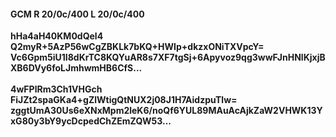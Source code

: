 #### GCM R 20/0c/400 L 20/0c/400
**hHa4aH40KM0dQel4**<br/>**Q2myR+5AzP56wCgZBKLk7bKQ+HWIp+dkzxONiTXVpcY=**<br/>**Vc6Gpm5iU1I8dKrTC8KQYuAR8s7XF7tgSj+6Apyvoz9qg3wwFJnHNlKjxjBXB6DVy6foLJmhwmHB6CfS...**<br/><br/>
**4wFPlRm3Ch1VHGch**<br/>**FiJZt2spaGKa4+gZlWtigQtNUX2j08J1H7AidzpuTlw=**<br/>**zggtUmA30Us6eXNxMpm2leK6/noQf6YUL89MAuAcAjkZaW2VHWK13YxG80y3bY9ycDcpedChZEmZQW53...**